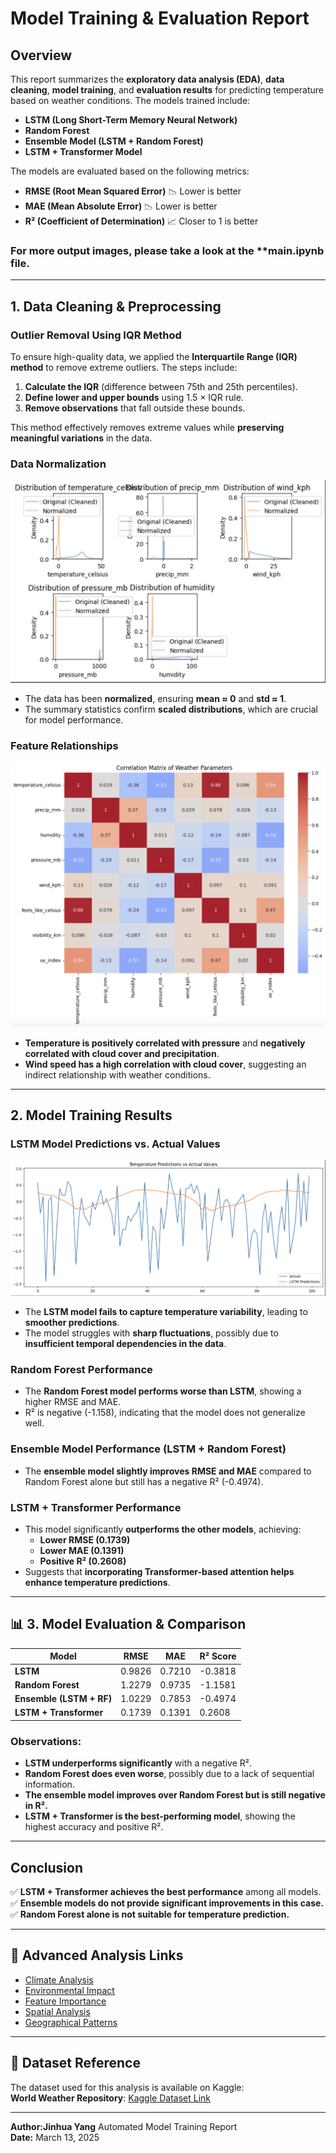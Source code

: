 #  Model Training & Evaluation Report

##  Overview
This report summarizes the **exploratory data analysis (EDA)**, **data cleaning**, **model training**, and **evaluation results** for predicting temperature based on weather conditions. The models trained include:
- **LSTM (Long Short-Term Memory Neural Network)**
- **Random Forest**
- **Ensemble Model (LSTM + Random Forest)**
- **LSTM + Transformer Model**

The models are evaluated based on the following metrics:
- **RMSE (Root Mean Squared Error)** 📉 Lower is better
- **MAE (Mean Absolute Error)** 📉 Lower is better
- **R² (Coefficient of Determination)** 📈 Closer to 1 is better

### For more output images, please take a look at the **main.ipynb file. 
---

##  1. Data Cleaning & Preprocessing

### **Outlier Removal Using IQR Method**
To ensure high-quality data, we applied the **Interquartile Range (IQR) method** to remove extreme outliers. The steps include:
1. **Calculate the IQR** (difference between 75th and 25th percentiles).
2. **Define lower and upper bounds** using 1.5 × IQR rule.
3. **Remove observations** that fall outside these bounds.

This method effectively removes extreme values while **preserving meaningful variations** in the data.

### **Data Normalization**

![Data Distribution](images/data_distribution.png)

- The data has been **normalized**, ensuring **mean ≈ 0** and **std ≈ 1**.
- The summary statistics confirm **scaled distributions**, which are crucial for model performance.

### **Feature Relationships**

![Feature Correlation](images/correlation_matrix.png)

- **Temperature is positively correlated with pressure** and **negatively correlated with cloud cover and precipitation**.
- **Wind speed has a high correlation with cloud cover**, suggesting an indirect relationship with weather conditions.

---

##  2. Model Training Results

### **LSTM Model Predictions vs. Actual Values**

![LSTM Predictions](images/lstm_predictions.png)

- The **LSTM model fails to capture temperature variability**, leading to **smoother predictions**.
- The model struggles with **sharp fluctuations**, possibly due to **insufficient temporal dependencies in the data**.

### **Random Forest Performance**

- The **Random Forest model performs worse than LSTM**, showing a higher RMSE and MAE.
- R² is negative (-1.158), indicating that the model does not generalize well.

### **Ensemble Model Performance (LSTM + Random Forest)**

- The **ensemble model slightly improves RMSE and MAE** compared to Random Forest alone but still has a negative R² (-0.4974).

### **LSTM + Transformer Performance**

- This model significantly **outperforms the other models**, achieving:
  - **Lower RMSE (0.1739)**
  - **Lower MAE (0.1391)**
  - **Positive R² (0.2608)**
- Suggests that **incorporating Transformer-based attention helps enhance temperature predictions**.

---

## 📊 3. Model Evaluation & Comparison

| Model                  | RMSE  | MAE   | R² Score |
|------------------------|-------|-------|----------|
| **LSTM**              | 0.9826 | 0.7210 | -0.3818  |
| **Random Forest**     | 1.2279 | 0.9735 | -1.1581  |
| **Ensemble (LSTM + RF)** | 1.0229 | 0.7853 | -0.4974  |
| **LSTM + Transformer** | 0.1739 | 0.1391 |  0.2608  |

### **Observations:**
- **LSTM underperforms significantly** with a negative R².
- **Random Forest does even worse**, possibly due to a lack of sequential information.
- **The ensemble model improves over Random Forest but is still negative in R².**
- **LSTM + Transformer is the best-performing model**, showing the highest accuracy and positive R².

---

##  Conclusion
✅ **LSTM + Transformer achieves the best performance** among all models.
✅ **Ensemble models do not provide significant improvements in this case.**
✅ **Random Forest alone is not suitable for temperature prediction.**

---

## 🔗 Advanced Analysis Links
- [Climate Analysis](Climate%20Analysis/README.md)
- [Environmental Impact](Environmental%20Impact/README.md)
- [Feature Importance](Feature%20Importance/README.md)
- [Spatial Analysis](Spatial%20Analysis/README.md)
- [Geographical Patterns](Geographical%20Patterns/README.md)

---

## 📂 Dataset Reference
The dataset used for this analysis is available on Kaggle:  
 **World Weather Repository**: [Kaggle Dataset Link](https://www.kaggle.com/datasets/nelgiriyewithana/global-weather-repository/code)

---

 **Author:Jinhua Yang** Automated Model Training Report  
 **Date:** March 13, 2025

